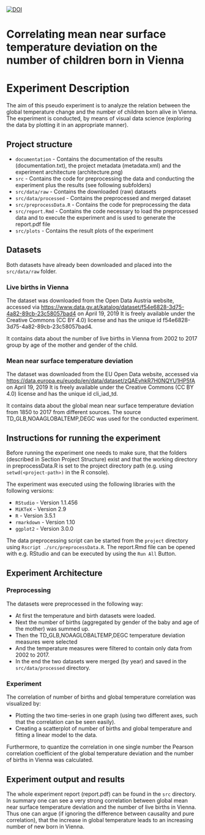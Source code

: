 
[![DOI](https://zenodo.org/badge/125386835.svg)](https://zenodo.org/badge/latestdoi/125386835)

# Correlating mean near surface temperature deviation on the number of children born in Vienna

# Experiment Description

The aim of this pseudo experiment is to analyze the relation between the global temperature change and the number of children born alive in Vienna.
The experiment is conducted, by means of visual data science (exploring the data by plotting it in an appropriate manner).

## Project structure

* `documentation` - Contains the documentation of the results (documentation.txt), the project metadata (metadata.xml) and the experiment architecture (architecture.png)
* `src` - Contains the code for preprocessing the data and conducting the experiment plus the results (see following subfolders)
* `src/data/raw` - Contains the downloaded (raw) datasets
* `src/data/processed` - Contains the preprocessed and merged dataset
* `src/preprocessData.R` - Contains the code for preprocessing the data
* `src/report.Rmd` - Contains the code necessary to load the preprocessed data and to execute the experiment and is used to generate the report.pdf file
* `src/plots` - Contains the result plots of the experiment

## Datasets
Both datasets have already been downloaded and placed into the `src/data/raw` folder.

### Live births in Vienna

The dataset was downloaded from the Open Data Austria website, accessed via https://www.data.gv.at/katalog/dataset/f54e6828-3d75-4a82-89cb-23c58057bad4 on April 19, 2019
It is freely available under the Creative Commons (CC BY 4.0) license and has the unique id f54e6828-3d75-4a82-89cb-23c58057bad4.

It contains data about the number of live births in Vienna from 2002 to 2017 group by age of the mother and gender of the child.

### Mean near surface temperature deviation 

The dataset was downloaded from the EU Open Data website, accessed via https://data.europa.eu/euodp/en/data/dataset/zQAEvhkR7H0NQYU1HP5fA on April 19, 2019
It is freely available under the Creative Commons (CC BY 4.0) license and has the unique id cli_iad_td.

It contains data about the global mean near surface temperature deviation from 1850 to 2017 from different sources. The source TD_GLB,NOAAGLOBALTEMP,DEGC was used for the conducted experiment.


## Instructions for running the experiment

Before running the experiment one needs to make sure, that the folders (described in Section Project Structure) exist and that the working directory in preprocessData.R is set to the project directory path (e.g. using `setwd(<project-path>)` in the R console).

The experiment was executed using the following libraries with the following versions:
* `RStudio` - Version 1.1.456
* `MiKTeX` - Version 2.9
* `R` - Version 3.5.1
* `rmarkdown` - Version 1.10
* `ggplot2` - Version 3.0.0

The data preprocessing script can be started from the `project` directory using `Rscript ./src/preprocessData.R`.
The report.Rmd file can be opened with e.g. RStudio and can be executed by using the `Run All` Button.

## Experiment Architecture
### Preprocessing
The datasets were preprocessed in the following way:
* At first the temperature and birth datasets were loaded.
* Next the number of births (aggregated by gender of the baby and age of the mother) was summed up.
* Then the TD_GLB,NOAAGLOBALTEMP,DEGC temperature deviation measures were selected
* And the temperature measures were filtered to contain only data from 2002 to 2017.
* In the end the two datasets were merged (by year) and saved in the `src/data/processed` directory.

### Experiment
The correlation of number of births and global temperature correlation was visualized by:
* Plotting the two time-series in one graph (using two different axes, such that the correlation can be seen easily).
* Creating a scatterplot of number of births and global temperature and fitting a linear model to the data.

Furthermore, to quantize the correlation in one single number the Pearson correlation coefficient of the global temperature deviation and the number of births in Vienna was calculated.

## Experiment output and results
The whole experiment report (report.pdf) can be found in the `src` directory.
In summary one can see a very strong correlation between global mean near surface temperature deviation and the number of live births in Vienna.
Thus one can argue (if ignoring the difference between causality and pure correlation), that the increase in global temperature leads to an increasing number of new born in Vienna.
